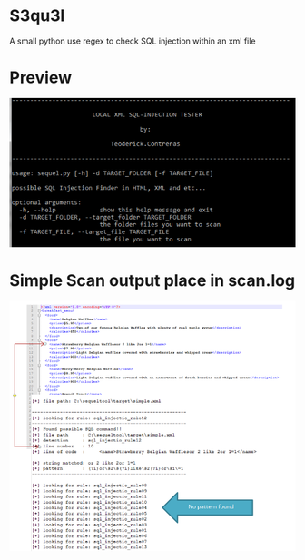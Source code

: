 # S3qu3l
A small python use regex to check SQL injection within an xml file

# Preview
<img src ="img/1.PNG"> </img>
# Simple Scan output place in scan.log
<img src ="img/2.png"> </img>
